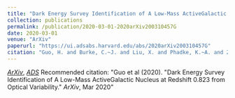 ```yaml
---
title: "Dark Energy Survey Identification of A Low-Mass ActiveGalactic Nucleus at Redshift 0.823 from Optical Variability"
collection: publications
permalink: /publication/2020-03-01-2020arXiv200310457G
date: 2020-03-01
venue: "ArXiv"
paperurl: "https://ui.adsabs.harvard.edu/abs/2020arXiv200310457G"
citation: "Guo, H. and Burke, C.~J. and Liu, X. and Phadke, K.~A. and Zhang, K. and Chen, Y. -C. and Lidman, C. and Shen, Y. and Morganson, E. and Aguena, M. and Allam, S. and Avila, S. and Bertin, E. and Brooks, D. and CarneroRosell, A. and Carollo, D. and CarrascoKind, M. and Costanzi, M. and daCosta, L.~N. and DeVicente, J. and Desai, S. and Doel, P. and Eifler, T.~F. and Everett, S. and Garc\'\ia-Bellido, J. and Gaztanaga, E. and Gerdes, D.~W. and Gruen, D. and Gruendl, R.~A. and Gschwend, J. and Gutierrez, G. and Hinton, S.~R. and Hollowood, D.~L. and Honscheid, K. and James, D.~J. and Kuehn, K. and Lima, M. and Maia, M.~A.~G. and Menanteau, F. and Miquel, R. and M\oller, A. and Ogand o, R.~L.~C. and Palmese, A. and Paz-Chinch\'on, F. and Plazas, A.~A. and Romer, A.~K. and Roodman, A. and Sanchez, E. and Scarpine, V. and Schubnell, M. and Serrano, S. and Smith, M. and Soares-Santos, M. and Sommer, N.~E. and Suchyta, E. and Swanson, M.~E.~C. and Tarle, G. and Tucker, B.~E. and Varga, T.~N. and DES Collaboration. &quot;Dark Energy Survey Identification of A Low-Mass ActiveGalactic Nucleus at Redshift 0.823 from Optical Variability.&quot; <i>ArXiv</i>, Mar 2020"
---
```


[*ArXiv*](https://arxiv.org/abs/2003.10457), [*ADS*](https://ui.adsabs.harvard.edu/abs/2020arXiv200310457G)
Recommended citation: "Guo et al (2020). &quot;Dark Energy Survey Identification of A Low-Mass ActiveGalactic Nucleus at Redshift 0.823 from Optical Variability.&quot; <i>ArXiv</i>, Mar 2020"
